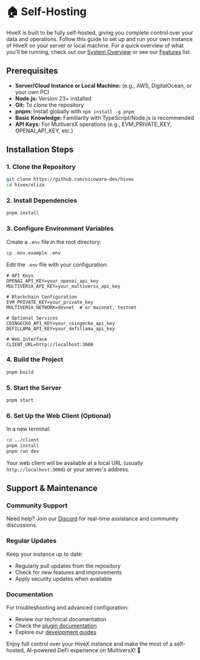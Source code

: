 # 🏠 Self-Hosting

HiveX is built to be fully self-hosted, giving you complete control over your data and operations. Follow this guide to set up and run your own instance of HiveX on your server or local machine. For a quick overview of what you'll be running, check out our [System Overview](./system-overview.md) or see our [Features](./features.md) list.

## Prerequisites

- **Server/Cloud Instance or Local Machine:** (e.g., AWS, DigitalOcean, or your own PC)
- **Node.js:** Version 23+ installed
- **Git:** To clone the repository
- **pnpm:** Install globally with `npm install -g pnpm`
- **Basic Knowledge:** Familiarity with TypeScript/Node.js is recommended
- **API Keys:** For MultiversX operations (e.g., EVM_PRIVATE_KEY, OPENAI_API_KEY, etc.)

## Installation Steps

### 1. Clone the Repository
```bash
git clone https://github.com/nicoware-dev/hivex
cd hivex/eliza
```

### 2. Install Dependencies
```bash
pnpm install
```

### 3. Configure Environment Variables
Create a `.env` file in the root directory:
```bash
cp .env.example .env
```

Edit the `.env` file with your configuration:
```
# API Keys
OPENAI_API_KEY=your_openai_api_key
MULTIVERSX_API_KEY=your_multiversx_api_key

# Blockchain Configuration
EVM_PRIVATE_KEY=your_private_key
MULTIVERSX_NETWORK=devnet  # or mainnet, testnet

# Optional Services
COINGECKO_API_KEY=your_coingecko_api_key
DEFILLAMA_API_KEY=your_defillama_api_key

# Web Interface
CLIENT_URL=http://localhost:3000
```

### 4. Build the Project
```bash
pnpm build
```

### 5. Start the Server
```bash
pnpm start
```

### 6. Set Up the Web Client (Optional)
In a new terminal:
```bash
cd ../client
pnpm install
pnpm run dev
```

Your web client will be available at a local URL (usually `http://localhost:3000`) or your server's address.

## Support & Maintenance

### Community Support
Need help? Join our [Discord](https://discord.gg/bTRhbRFbzc) for real-time assistance and community discussions.

### Regular Updates
Keep your instance up to date:
- Regularly pull updates from the repository
- Check for new features and improvements
- Apply security updates when available

### Documentation
For troubleshooting and advanced configuration:
- Review our technical documentation
- Check the [plugin documentation](plugin.md)
- Explore our [development guides](./quick-start.md)

Enjoy full control over your HiveX instance and make the most of a self-hosted, AI-powered DeFi experience on MultiversX! 🚀